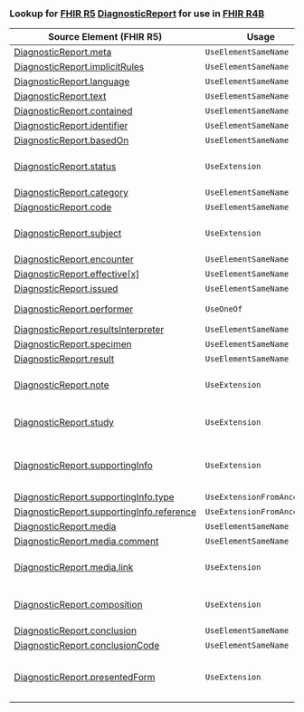 ### Lookup for [FHIR R5](https://hl7.org/fhir/R5/) [DiagnosticReport](https://hl7.org/fhir/R5/DiagnosticReport.html) for use in [FHIR R4B](https://hl7.org/fhir/R4B/)

| Source Element (FHIR R5) | Usage | Target |
| -------------- | ----- | ------ |
| [DiagnosticReport.meta](https://hl7.org/fhir/R5/DiagnosticReport.html#resource) | `UseElementSameName` | [DiagnosticReport.meta](https://hl7.org/fhir/R4B/DiagnosticReport.html#resource) |
| [DiagnosticReport.implicitRules](https://hl7.org/fhir/R5/DiagnosticReport.html#resource) | `UseElementSameName` | [DiagnosticReport.implicitRules](https://hl7.org/fhir/R4B/DiagnosticReport.html#resource) |
| [DiagnosticReport.language](https://hl7.org/fhir/R5/DiagnosticReport.html#resource) | `UseElementSameName` | [DiagnosticReport.language](https://hl7.org/fhir/R4B/DiagnosticReport.html#resource) |
| [DiagnosticReport.text](https://hl7.org/fhir/R5/DiagnosticReport.html#resource) | `UseElementSameName` | [DiagnosticReport.text](https://hl7.org/fhir/R4B/DiagnosticReport.html#resource) |
| [DiagnosticReport.contained](https://hl7.org/fhir/R5/DiagnosticReport.html#resource) | `UseElementSameName` | [DiagnosticReport.contained](https://hl7.org/fhir/R4B/DiagnosticReport.html#resource) |
| [DiagnosticReport.identifier](https://hl7.org/fhir/R5/DiagnosticReport.html#resource) | `UseElementSameName` | [DiagnosticReport.identifier](https://hl7.org/fhir/R4B/DiagnosticReport.html#resource) |
| [DiagnosticReport.basedOn](https://hl7.org/fhir/R5/DiagnosticReport.html#resource) | `UseElementSameName` | [DiagnosticReport.basedOn](https://hl7.org/fhir/R4B/DiagnosticReport.html#resource) |
| [DiagnosticReport.status](https://hl7.org/fhir/R5/DiagnosticReport.html#resource) | `UseExtension` | [http://hl7.org/fhir/5.0/StructureDefinition/extension-DiagnosticReport.status](StructureDefinition-ext-R5-DiagnosticReport.status.html) |
| [DiagnosticReport.category](https://hl7.org/fhir/R5/DiagnosticReport.html#resource) | `UseElementSameName` | [DiagnosticReport.category](https://hl7.org/fhir/R4B/DiagnosticReport.html#resource) |
| [DiagnosticReport.code](https://hl7.org/fhir/R5/DiagnosticReport.html#resource) | `UseElementSameName` | [DiagnosticReport.code](https://hl7.org/fhir/R4B/DiagnosticReport.html#resource) |
| [DiagnosticReport.subject](https://hl7.org/fhir/R5/DiagnosticReport.html#resource) | `UseExtension` | [http://hl7.org/fhir/5.0/StructureDefinition/extension-DiagnosticReport.subject](StructureDefinition-ext-R5-DiagnosticReport.subject.html) |
| [DiagnosticReport.encounter](https://hl7.org/fhir/R5/DiagnosticReport.html#resource) | `UseElementSameName` | [DiagnosticReport.encounter](https://hl7.org/fhir/R4B/DiagnosticReport.html#resource) |
| [DiagnosticReport.effective[x]](https://hl7.org/fhir/R5/DiagnosticReport.html#resource) | `UseElementSameName` | [DiagnosticReport.effective[x]](https://hl7.org/fhir/R4B/DiagnosticReport.html#resource) |
| [DiagnosticReport.issued](https://hl7.org/fhir/R5/DiagnosticReport.html#resource) | `UseElementSameName` | [DiagnosticReport.issued](https://hl7.org/fhir/R4B/DiagnosticReport.html#resource) |
| [DiagnosticReport.performer](https://hl7.org/fhir/R5/DiagnosticReport.html#resource) | `UseOneOf` | [DiagnosticReport.performer](https://hl7.org/fhir/R4B/DiagnosticReport.html#resource)<br />[DiagnosticReport.performer](https://hl7.org/fhir/R4B/DiagnosticReport.html#resource) |
| [DiagnosticReport.resultsInterpreter](https://hl7.org/fhir/R5/DiagnosticReport.html#resource) | `UseElementSameName` | [DiagnosticReport.resultsInterpreter](https://hl7.org/fhir/R4B/DiagnosticReport.html#resource) |
| [DiagnosticReport.specimen](https://hl7.org/fhir/R5/DiagnosticReport.html#resource) | `UseElementSameName` | [DiagnosticReport.specimen](https://hl7.org/fhir/R4B/DiagnosticReport.html#resource) |
| [DiagnosticReport.result](https://hl7.org/fhir/R5/DiagnosticReport.html#resource) | `UseElementSameName` | [DiagnosticReport.result](https://hl7.org/fhir/R4B/DiagnosticReport.html#resource) |
| [DiagnosticReport.note](https://hl7.org/fhir/R5/DiagnosticReport.html#resource) | `UseExtension` | [http://hl7.org/fhir/5.0/StructureDefinition/extension-DiagnosticReport.note](StructureDefinition-ext-R5-DiagnosticReport.note.html) |
| [DiagnosticReport.study](https://hl7.org/fhir/R5/DiagnosticReport.html#resource) | `UseExtension` | [http://hl7.org/fhir/5.0/StructureDefinition/extension-DiagnosticReport.study](StructureDefinition-ext-R5-DiagnosticReport.study.html) |
| [DiagnosticReport.supportingInfo](https://hl7.org/fhir/R5/DiagnosticReport.html#resource) | `UseExtension` | [http://hl7.org/fhir/5.0/StructureDefinition/extension-DiagnosticReport.supportingInfo](StructureDefinition-ext-R5-DiagnosticReport.supportingInfo.html) |
| [DiagnosticReport.supportingInfo.type](https://hl7.org/fhir/R5/DiagnosticReport.html#resource) | `UseExtensionFromAncestor` | - |
| [DiagnosticReport.supportingInfo.reference](https://hl7.org/fhir/R5/DiagnosticReport.html#resource) | `UseExtensionFromAncestor` | - |
| [DiagnosticReport.media](https://hl7.org/fhir/R5/DiagnosticReport.html#resource) | `UseElementSameName` | [DiagnosticReport.media](https://hl7.org/fhir/R4B/DiagnosticReport.html#resource) |
| [DiagnosticReport.media.comment](https://hl7.org/fhir/R5/DiagnosticReport.html#resource) | `UseElementSameName` | [DiagnosticReport.media.comment](https://hl7.org/fhir/R4B/DiagnosticReport.html#resource) |
| [DiagnosticReport.media.link](https://hl7.org/fhir/R5/DiagnosticReport.html#resource) | `UseExtension` | [http://hl7.org/fhir/5.0/StructureDefinition/extension-DiagnosticReport.media.link](StructureDefinition-ext-R5-DiagnosticReport.me.link.html) |
| [DiagnosticReport.composition](https://hl7.org/fhir/R5/DiagnosticReport.html#resource) | `UseExtension` | [http://hl7.org/fhir/5.0/StructureDefinition/extension-DiagnosticReport.composition](StructureDefinition-ext-R5-DiagnosticReport.composition.html) |
| [DiagnosticReport.conclusion](https://hl7.org/fhir/R5/DiagnosticReport.html#resource) | `UseElementSameName` | [DiagnosticReport.conclusion](https://hl7.org/fhir/R4B/DiagnosticReport.html#resource) |
| [DiagnosticReport.conclusionCode](https://hl7.org/fhir/R5/DiagnosticReport.html#resource) | `UseElementSameName` | [DiagnosticReport.conclusionCode](https://hl7.org/fhir/R4B/DiagnosticReport.html#resource) |
| [DiagnosticReport.presentedForm](https://hl7.org/fhir/R5/DiagnosticReport.html#resource) | `UseExtension` | [http://hl7.org/fhir/5.0/StructureDefinition/extension-DiagnosticReport.presentedForm](StructureDefinition-ext-R5-DiagnosticReport.presentedForm.html) |
